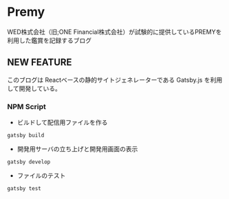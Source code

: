 # Premy
WED株式会社（旧;ONE Financial株式会社）が試験的に提供しているPREMYを利用した鑑賞を記録するブログ

## NEW FEATURE
このブログは Reactベースの静的サイトジェネレーターである Gatsby.js を利用して開発している。

### NPM Script
- ビルドして配信用ファイルを作る
```
gatsby build
```

- 開発用サーバの立ち上げと開発用画面の表示
```
gatsby develop
```

- ファイルのテスト
```
gatsby test
```
